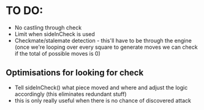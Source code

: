 # TO DO:
 - No castling through check
 - Limit when sideInCheck is used
 - Checkmate/stalemate detection - this'll have to be through the engine (once we're looping over every square to generate moves we can check if the total of possible moves is 0)


 ## Optimisations for looking for check
  - Tell sideInCheck() what piece moved and where and adjust the logic accordingly (this eliminates redundant stuff)
   - this is only really useful when there is no chance of discovered attack
